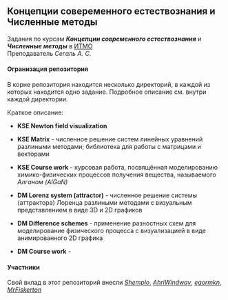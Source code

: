 ## Концепции совеременного естествознания и Численные методы 

Задания по курсам _**Концепции современного естествознания**_ и _**Численные методы**_ в [ИТМО](http://ifmo.ru)  
Преподаватель _Сегаль А. С._

#### Огранизация репозитория

В корне репозитория находится несколько директорий, в каждой из которых находится одно задание. 
Подробное описание см. внутри каждой директории. 

Краткое описание:

* **KSE Newton field visualization**

* **KSE Matrix** - численное решение систем линейных уравнений разлиными методами; библиотека для работы с матрицами и векторами

* **KSE Course work** - курсовая работа, посвящённая моделированию химико-физических процессов получения вещества, 
называемого _Алганом (AlGaN)_

* **DM Lorenz system (attractor)** - численное решение системы (аттрактора) Лоренца разлиными методами 
с визуальным представлением в виде 3D и 2D графиков

* **DM Difference schemes** - применение разностных схем для моделирование физического процесса 
с визуализацией в виде анимированного 2D графика

* **DM Course work** - <to be described>

#### Участники

Свой вклад в этот репозиторий внесли 
_[Shemplo](https://github.com/shemplo)_, 
_[AhriWindway](https://github.com/AhriWindway)_,
_[egormkn](https://github.com/egormkn)_,
_[MrFiskerton](https://github.com/MrFiskerton)_
